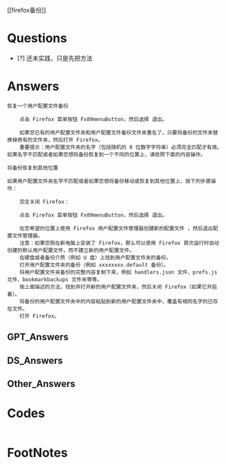 [[firefox备份]]

# Questions

- [?] 
还未实践，只是先把方法

# Answers
```ad-help
恢复一个用户配置文件备份

    点击 Firefox 菜单按钮 Fx89menuButton，然后选择 退出。

    如果您已有的用户配置文件夹和用户配置文件备份文件夹重名了，只要将备份的文件夹替换掉原有的文件夹，然后打开 Firefox。
    重要提示：用户配置文件夹的名字（包括随机的 8 位数字字符串）必须完全匹配才有效。如果名字不匹配或者如果您想将备份恢复到一个不同的位置上，请依照下面的内容操作。

将备份恢复到其他位置

如果用户配置文件夹名字不匹配或者如果您想将备份移动或恢复到其他位置上，按下列步骤操作：

    完全关闭 Firefox：

    点击 Firefox 菜单按钮 Fx89menuButton，然后选择 退出。

    在您希望的位置上使用 Firefox 用户配置文件管理器创建新的配置文件 ，然后退出配置文件管理器。
    注意：如果您刚在新电脑上安装了 Firefox，那么可以使用 Firefox 首次运行时自动创建的默认用户配置文件，而不建立新的用户配置文件。
    在硬盘或者备份介质（例如 U 盘）上找到用户配置文件夹的备份。
    打开用户配置文件夹的备份（例如 xxxxxxxx.default 备份）。
    将用户配置文件夹备份的完整内容复制下来，例如 handlers.json 文件、prefs.js 文件、bookmarkbackups 文件夹等等。
    按上面描述的方法，找到并打开新的用户配置文件夹，然后关闭 Firefox（如果它开启着）。
    将备份的用户配置文件夹中的内容粘贴到新的用户配置文件夹中，覆盖有相同名字的已存在文件。
    打开 Firefox。 
```
## GPT_Answers


## DS_Answers


## Other_Answers


# Codes

```python

```



# FootNotes